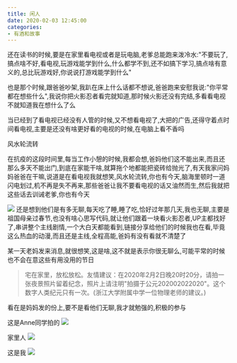```yaml
---
title: 闲人
date: 2020-02-03 12:45:00
categories: 
- 有酒和故事
---
```

还在读书的时候,要是在家里看电视或者是玩电脑,老爹总能跑来泼冷水:"不要玩了,搞点啥不好,看电视,玩游戏能学到什么,什么都学不到,还不如搞下学习,搞点啥有意义的,总比玩游戏好,你说说打游戏能学到什么"

也是那个时候,跟爸爸吵架,我趴在床上什么话都不想说,爸爸跑来安慰我说:"你平常都在想些什么",我说你把火影忍者看完就知道,那时候火影还没有完结,多看看电视不就知道我在想什么了么

当已经到了看电视已经没有人管的时候,又不想看电视了,大把的广告,还得守着点时间看电视,主要是还没有啥更好看的电视的时候,在电脑上看不香吗

风水轮流转

在抗疫的这段时间里,每当工作小憩的时候,我都会想,爸妈他们这不能出来,而且还那么多天不能出门,到底在家能干啥,就算拖个地都能把瓷砖给抛光了,有天我家问妈妈爸爸在干嘛,说道是在看电视我就想笑,风水轮流转,你也有今天,脑海里顿时一道闪电划过,机不再是失不再来,那些爸爸让我不要看电视的话又油然而生,然后我就把这些话去训诫老爹,你也有今天

![](https://cdn.jsdelivr.net/gh/YangAnLin/images/copy_20201213153047.jpeg)
还是想到他们是有多无聊,每天吃了睡,睡了吃,恰好过年那几天,我也无聊,主要是祖国母亲过春节,也没有啥心思写代码,就让他们跟着一块看火影忍者,UP主都找好了,串讲整个主线剧情,一个大白天都能看到,链接分享给他们的时候我也在看,毕竟这么热血的动漫,而且还是主线,全程高能,爸妈有没有看就不清楚了

某一天老妈发来消息,就很想笑,这是啥,这不就是表示你很无聊么,可能平常的时候也不会在意这些有用没用的节日
> 宅在家里，放松放松。友情建议：在2020年2月2日晚20时20分，请拍一张夜景照片留着纪念，照片上请注明"拍摄于公元202002022020"。这个数字人类纪元只有一次。(浙江大学附属中学一位物理老师的建议。)

看在是妈妈发的份上,要不是看他们无聊,我才就勉强的,积极的参与

这是Anne同学拍的
![](https://cdn.jsdelivr.net/gh/YangAnLin/images/copy_20201213153232.jpg)

家里人
![](https://cdn.jsdelivr.net/gh/YangAnLin/images/copy_20201213153322.png)

这是我
![](https://cdn.jsdelivr.net/gh/YangAnLin/images/copy_20201213152921.jpeg)

